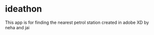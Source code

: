 # ideathon
This app is for finding the nearest petrol station created in adobe XD by neha and jai 

